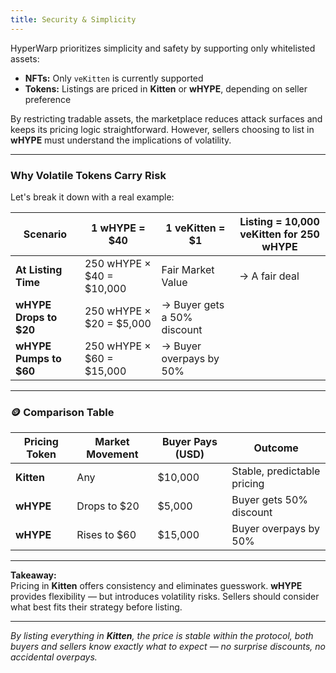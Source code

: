 ```yaml
---
title: Security & Simplicity
---
```


HyperWarp prioritizes simplicity and safety by supporting only whitelisted assets:

- **NFTs:** Only `veKitten` is currently supported  
- **Tokens:** Listings are priced in **Kitten** or **wHYPE**, depending on seller preference

By restricting tradable assets, the marketplace reduces attack surfaces and keeps its pricing logic straightforward. 
<Danger>However, sellers choosing to list in **wHYPE** must understand the implications of volatility.</Danger>

---

### Why Volatile Tokens Carry Risk

Let's break it down with a real example:

| Scenario              | 1 wHYPE = $40 | 1 veKitten = $1 | Listing = 10,000 veKitten for 250 wHYPE |
|-----------------------|---------------|------------------|------------------------------------------|
| **At Listing Time**   | 250 wHYPE × $40 = $10,000 | Fair Market Value | → A fair deal                          |
| **wHYPE Drops to $20**| 250 wHYPE × $20 = $5,000  | → Buyer gets a 50% discount             |
| **wHYPE Pumps to $60**| 250 wHYPE × $60 = $15,000 | → Buyer overpays by 50%                 |

---

### 🪙 Comparison Table

| Pricing Token | Market Movement   | Buyer Pays (USD) | Outcome                      |
|---------------|-------------------|------------------|------------------------------|
| **Kitten**    | Any               | $10,000          | Stable, predictable pricing  |
| **wHYPE**     | Drops to $20      | $5,000           | Buyer gets 50% discount      |
| **wHYPE**     | Rises to $60      | $15,000          | Buyer overpays by 50%        |

---

**Takeaway:**  
Pricing in **Kitten** offers consistency and eliminates guesswork. **wHYPE** provides flexibility — but introduces volatility risks. Sellers should consider what best fits their strategy before listing.

---
<Tip>*By listing everything in **Kitten**, the price is stable within the protocol, both buyers and sellers know exactly what to expect — no surprise discounts, no accidental overpays.*</Tip>



